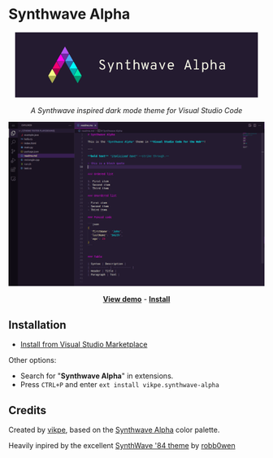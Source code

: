 # Synthwave Alpha

<div align=center>

<img src="https://raw.githubusercontent.com/vikpe/synthwave-alpha/main/.github/assets/synthwave_alpha_logo.png" height=128 />

*A Synthwave inspired dark mode theme for Visual Studio Code*

![Synthwave Alpha](./screenshots/editor.png)

[**View demo**](https://vscode.dev/editor/theme/vikpe.synthwave-alpha)  -  [**Install**](https://marketplace.visualstudio.com/items?itemName=vikpe.synthwave-alpha)

</div>

## Installation
* [Install from Visual Studio Marketplace](https://marketplace.visualstudio.com/items?itemName=vikpe.synthwave-alpha)

Other options:
* Search for "**Synthwave Alpha**" in extensions.
* Press `CTRL+P` and enter `ext install vikpe.synthwave-alpha`

## Credits
Created by [vikpe](https://github.com/vikpe), based on the [Synthwave Alpha](https://github.com/vikpe/synthwave-alpha/) color palette.

Heavily inpired by the excellent [SynthWave '84 theme](https://github.com/robb0wen/synthwave-vscode) by [robb0wen](https://github.com/robb0wen)
